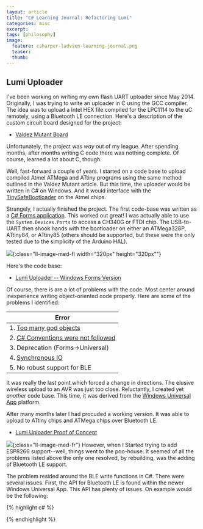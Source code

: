```yaml
---
layout: article
title: "C# Learning Journal: Refactoring Lumi"
categories: misc
excerpt:
tags: [philosophy]
image:
  feature: csharper-ladvien-learning-journal.png
  teaser:
  thumb:
---
```


## Lumi Uploader

I've been working on writing my own flash UART uploader since May 2014.  Originally, I was trying to write an uploader in C using the GCC compiler.  The idea was to upload a Intel HEX file compiled for the LPC1114 to the uC remotely, using a Bluetooth LE connection.  Here's a description of the custom circuit board designed for the project:

* [Valdez Mutant Board](http://ladvien.github.io/robots/valdez-mutant-board/)

Unfortunately, the project was _way_ out of my league.  After spending months, after months writing C code there was nothing complete.  Of course, learned a lot about C, though.

Well, fast-forward a couple of years.  I started on a code base to upload compiled Atmel ATMega and ATtiny programs using the same method outlined in the Valdez Mutant article.  But this time, the uploader would be written in C# on Windows.  And it would interface with the [TinySafeBootloader](http://ladvien.github.io/robots/tsb/) on the Atmel chips.

Strangely, I actually finished the project.  The first code-base was written as a [C# Forms application](https://msdn.microsoft.com/en-us/library/360kwx3z(v=vs.90).aspx).  This worked out great!  I was actually able to use the `System.Devices.Ports` to access a CH340G or FTDI chip.  The USB-to-UART then shook hands with the bootloader on either an ATMega328P, ATtiny84, or ATtiny85 (others should be supported, but these were the only tested due to the simplicity of the Arduino HAL).

![](http://ladvien.github.io/images/lumi_blink_upload2.PNG){:class="ll-image-med-fl width="320px" height="320px""}

Here's the code base:

* [Lumi Uploader -- Windows Forms Version](https://github.com/Ladvien/Lumi_TinySafeBoot_Uploader)

Of course, there is are a lot of problems with the code.  Most center around inexperience writing object-oriented code properly.  Here are some of the problems I identified:

| Error  |
|---|
| 1. [Too many god objects](https://sourcemaking.com/antipatterns/the-blob) |
| 2. [C# Conventions were not followed](https://msdn.microsoft.com/en-us/library/ff926074.aspx) |
| 3. Deprecation (Forms->Universal) |
| 4. [Synchronous IO](https://msdn.microsoft.com/en-us/library/windows/desktop/aa365683(v=vs.85).aspx)|
| 5. No robust support for BLE|

It was really the last point which forced a change in directions.  The elusive wireless upload to an AVR was just too close.  Reluctantly, I created yet _another_ code base.  This time, it was derived from the [Windows Universal App](https://msdn.microsoft.com/en-us/windows/uwp/get-started/whats-a-uwp) platform.

After many months later I had procuded a working version. It was able to upload to ATtiny chips and ATMega chips over Bluetooth LE.

* [Lumi Uploader Proof of Concept](https://www.youtube.com/watch?v=mLfFbrijakc)

![](http://ladvien.github.io/images/pooh.png){:class="ll-image-med-fr"}
However, when I Started trying to add ESP8266 support--well, things went to the poo-house.  It seemed of all the problems listed above the only one resolved, by rebuilding, was the adding of Bluetooth LE support.



The problem resided around the BLE write functions in C#.  There were several issues.  First, the API for Bluetooth LE is found within the newer Windows Universal App.  This API has plenty of issues.  On example would be the following:

{% highlight c# %}

{% endhighlight %}
